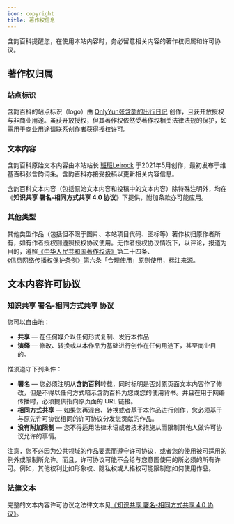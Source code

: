 ```yaml
---
icon: copyright
title: 著作权信息
---
```


含韵百科提醒您，在使用本站内容时，务必留意相关内容的著作权归属和许可协议。

## 著作权归属

### 站点标识

含韵百科的站点标识（logo）由 [OnlyYun张含韵的出行日记](https://weibo.com/5120044924) 创作，且获开放授权与非商业用途。虽获开放授权，但其著作权依然受著作权相关法律法规的保护，如需用于商业用途请联系创作者获得授权许可。

### 文本内容

含韵百科原始文本内容由本站站长 [班班Leirock](https://dlzhang.com) 于2021年5月创作，最初发布于维基百科张含韵词条。含韵百科亦接受投稿以更新相关内容信息。

含韵百科文本内容（包括原始文本内容和投稿中的文本内容）除特殊注明外，均在《**知识共享 署名-相同方式共享 4.0 协议**》下提供，附加条款亦可能应用。

### 其他类型

其他类型作品（包括但不限于图片、本站项目代码、图标等）著作权归原作者所有，如有作者授权则遵照授权协议使用。无作者授权协议情况下，以评论，报道为目的，遵照[《中华人民共和国著作权法》](https://flk.npc.gov.cn/detail2.html?ZmY4MDgwODE3NTJiN2Q0MzAxNzVlNDc2NmJhYjE1NTc%3D)第二十四条、[《信息网络传播权保护条例》](https://flk.npc.gov.cn/detail.html?ZmY4MDgwODE2ZjNjYmIzYzAxNmY0MTM5OTJiMjFkYjk%3D)第六条「合理使用」原则使用，标注来源。

## 文本内容许可协议

### 知识共享 署名-相同方式共享 协议

您可以自由地：

- **共享** — 在任何媒介以任何形式复制、发行本作品
- **演绎** — 修改、转换或以本作品为基础进行创作在任何用途下，甚至商业目的。

惟须遵守下列条件：

- **署名** — 您必须注明从**含韵百科**转载，同时标明是否对原页面文本内容作了修改，但是不得以任何方式暗示含韵百科为您或您的使用背书。并且在用于网络传播时，必须提供指向原页面的 URL 链接。
- **相同方式共享** — 如果您再混合、转换或者基于本作品进行创作，您必须基于与原先许可协议相同的许可协议分发您贡献的作品。
- **没有附加限制** — 您不得适用法律术语或者技术措施从而限制其他人做许可协议允许的事情。

注意，您不必因为公共领域的作品要素而遵守许可协议，或者您的使用被可适用的例外或限制所允许。而且，许可协议可能不会给与您意图使用的所必须的所有许可。例如，其他权利比如形象权、隐私权或人格权可能限制您如何使用作品。

### 法律文本

完整的文本内容许可协议之法律文本见[《知识共享 署名-相同方式共享 4.0 协议》](https://creativecommons.org/licenses/by-sa/4.0/legalcode.zh-Hans)。